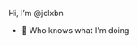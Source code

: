 Hi, I’m @jclxbn
- 🌱 Who knows what I'm doing

<!---
jclxbn/jclxbn is a ✨ special ✨ repository because its `README.md` (this file) appears on your GitHub profile.
You can click the Preview link to take a look at your changes.
--->
